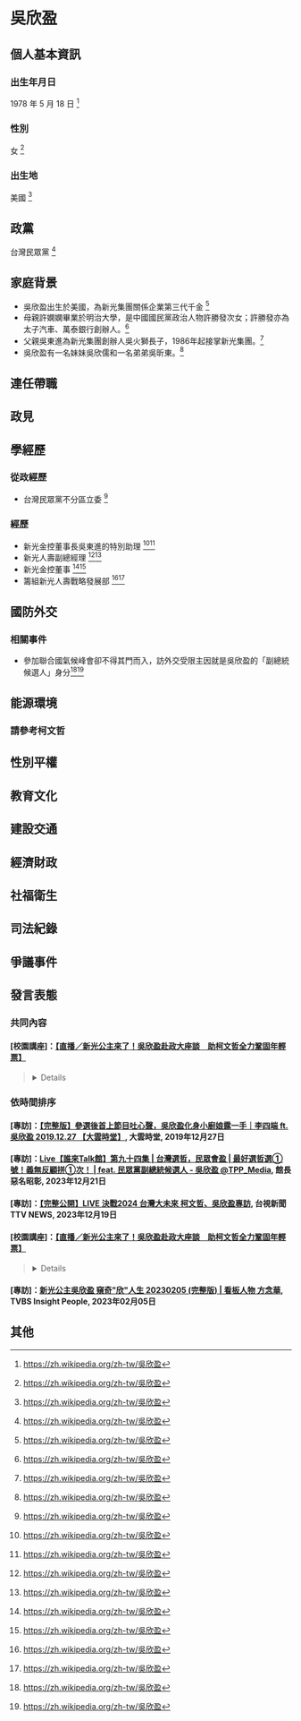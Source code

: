 # 吳欣盈

## 個人基本資訊

### 出生年月日 

1978 年 5 月 18 日 [^1]

### 性別

女 [^1]

### 出生地

美國 [^1]

[^1]: https://zh.wikipedia.org/zh-tw/吳欣盈

## 政黨

台灣民眾黨 [^1]

[^1]: https://zh.wikipedia.org/zh-tw/%E5%90%B3%E6%AC%A3%E7%9B%88

## 家庭背景

- 吳欣盈出生於美國，為新光集團關係企業第三代千金 [^1]
- 母親許嫻嫻畢業於明治大學，是中國國民黨政治人物許勝發次女；許勝發亦為太子汽車、萬泰銀行創辦人。[^1]
- 父親吳東進為新光集團創辦人吳火獅長子，1986年起接掌新光集團。[^1]
- 吳欣盈有一名妹妹吳欣儒和一名弟弟吳昕東。[^1]

[^1]: https://zh.wikipedia.org/zh-tw/吳欣盈

## 連任帶職

## 政見

## 學經歷

### 從政經歷

- 台灣民眾黨不分區立委 [^2]

### 經歷

- 新光金控董事長吳東進的特別助理 [^1][^2]
- 新光人壽副總經理 [^1][^2]
- 新光金控董事 [^1][^2]
- 籌組新光人壽戰略發展部 [^1][^2]

[^1]: https://www.youtube.com/watch?v=KUHo2Sdo9n8
[^2]: https://zh.wikipedia.org/zh-tw/吳欣盈

## 國防外交

### 相關事件

- 參加聯合國氣候峰會卻不得其門而入，訪外交受限主因就是吳欣盈的「副總統候選人」身分[^1][^2]

[^1]: https://tw.news.yahoo.com/吳欣盈2度開酸-斷交部-外交部長文5度稱-不解-093900284.html
[^2]: https://tw.news.yahoo.com/吳欣盈批外交部-斷交部-洪申翰-這樣的羞辱已經越線了-051512336.html

## 能源環境

### 請參考柯文哲

## 性別平權

## 教育文化

## 建設交通

## 經濟財政

## 社福衛生

## 司法紀錄

## 爭議事件

## 發言表態

### 共同內容

#### [校園講座]：[【直播／新光公主來了！吳欣盈赴政大座談　助柯文哲全力鞏固年輕票】](https://youtu.be/RZ1J4-qkFbc)
> <details>
> <a href="https://youtu.be/RZ1J4-qkFbc?t=318">5:18</a> 開頭</br>
> <a href="https://youtu.be/RZ1J4-qkFbc">1:00:12</a> Q&A
> </details>

### 依時間排序

#### [專訪]：[【完整版】參選後首上節目吐心聲，吳欣盈化身小廚娘露一手｜李四端 ft.吳欣盈 2019.12.27 【大雲時堂】](https://www.youtube.com/watch?v=2Vj3WAmGBG0), 大雲時堂, 2019年12月27日 

#### [專訪]：[Live【誰來Talk館】第九十四集 | 台灣選哲，民眾會盈 | 最好選哲選①號！義無反顧拼①次！ | feat. 民眾黨副總統候選人 - 吳欣盈 @TPP_Media](https://www.youtube.com/watch?v=T26bO-pta2w), 館長惡名昭彰, 2023年12月21日

#### [專訪]：[【完整公開】LIVE 決戰2024 台灣大未來 柯文哲、吳欣盈專訪](https://www.youtube.com/live/uy9XCbq_01I?si=mUTn6vBwhW1nNjv0), 台視新聞 TTV NEWS, 2023年12月19日

#### [校園講座]：[【直播／新光公主來了！吳欣盈赴政大座談　助柯文哲全力鞏固年輕票】](https://youtu.be/RZ1J4-qkFbc)
> <details>
> <a href="https://youtu.be/RZ1J4-qkFbc?t=318">5:18</a> 開頭</br>
> <a href="https://youtu.be/RZ1J4-qkFbc">1:00:12</a> Q&A
> </details>

#### [專訪]：[新光公主吳欣盈 窺奇"欣"人生 20230205 (完整版) | 看板人物 方念華](https://www.youtube.com/watch?v=XEABiG1toOs), TVBS Insight People, 2023年02月05日

## 其他
